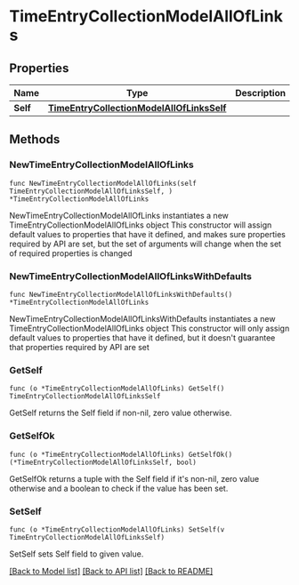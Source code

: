 # TimeEntryCollectionModelAllOfLinks

## Properties

Name | Type | Description | Notes
------------ | ------------- | ------------- | -------------
**Self** | [**TimeEntryCollectionModelAllOfLinksSelf**](TimeEntryCollectionModelAllOfLinksSelf.md) |  | 

## Methods

### NewTimeEntryCollectionModelAllOfLinks

`func NewTimeEntryCollectionModelAllOfLinks(self TimeEntryCollectionModelAllOfLinksSelf, ) *TimeEntryCollectionModelAllOfLinks`

NewTimeEntryCollectionModelAllOfLinks instantiates a new TimeEntryCollectionModelAllOfLinks object
This constructor will assign default values to properties that have it defined,
and makes sure properties required by API are set, but the set of arguments
will change when the set of required properties is changed

### NewTimeEntryCollectionModelAllOfLinksWithDefaults

`func NewTimeEntryCollectionModelAllOfLinksWithDefaults() *TimeEntryCollectionModelAllOfLinks`

NewTimeEntryCollectionModelAllOfLinksWithDefaults instantiates a new TimeEntryCollectionModelAllOfLinks object
This constructor will only assign default values to properties that have it defined,
but it doesn't guarantee that properties required by API are set

### GetSelf

`func (o *TimeEntryCollectionModelAllOfLinks) GetSelf() TimeEntryCollectionModelAllOfLinksSelf`

GetSelf returns the Self field if non-nil, zero value otherwise.

### GetSelfOk

`func (o *TimeEntryCollectionModelAllOfLinks) GetSelfOk() (*TimeEntryCollectionModelAllOfLinksSelf, bool)`

GetSelfOk returns a tuple with the Self field if it's non-nil, zero value otherwise
and a boolean to check if the value has been set.

### SetSelf

`func (o *TimeEntryCollectionModelAllOfLinks) SetSelf(v TimeEntryCollectionModelAllOfLinksSelf)`

SetSelf sets Self field to given value.



[[Back to Model list]](../README.md#documentation-for-models) [[Back to API list]](../README.md#documentation-for-api-endpoints) [[Back to README]](../README.md)


